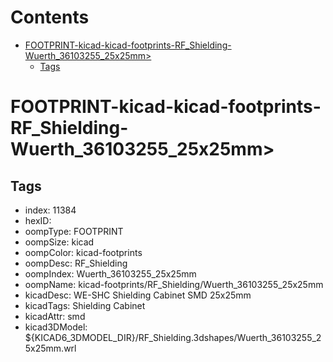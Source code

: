 



Contents
========

* [FOOTPRINT-kicad-kicad-footprints-RF_Shielding-Wuerth_36103255_25x25mm>](#footprint-kicad-kicad-footprints-rf_shielding-wuerth_36103255_25x25mm)
	* [Tags](#tags)

# FOOTPRINT-kicad-kicad-footprints-RF_Shielding-Wuerth_36103255_25x25mm>

## Tags

- index: 11384
- hexID: 
- oompType: FOOTPRINT
- oompSize: kicad
- oompColor: kicad-footprints
- oompDesc: RF_Shielding
- oompIndex: Wuerth_36103255_25x25mm
- oompName: kicad-footprints/RF_Shielding/Wuerth_36103255_25x25mm
- kicadDesc: WE-SHC Shielding Cabinet SMD 25x25mm
- kicadTags: Shielding Cabinet
- kicadAttr: smd
- kicad3DModel: ${KICAD6_3DMODEL_DIR}/RF_Shielding.3dshapes/Wuerth_36103255_25x25mm.wrl
